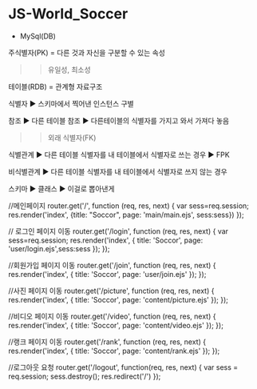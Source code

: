 # JS-World_Soccer

+ MySql(DB)

주식별자(PK) = 다른 것과 자신을 구분할 수 있는 속성

>> 유일성, 최소성


테이블(RDB) = 관계형 자료구조

식별자 ▶ 스키마에서 찍어낸 인스턴스 구별

참조 ▶ 다른 테이블 참조 ▶ 다른테이블의 식별자를 가지고 와서 가져다 놓음

>> 외래 식별자(FK)

식별관계 ▶ 다른 테이블 식별자를 내 테이블에서 식별자로 쓰는 경우 ▶ FPK

비식별관계 ▶ 다른 테이블 식별자를 내 테이블에서 식별자로 쓰지 않는 경우


스키마 ▶ 클래스 ▶ 이걸로 뽑아낸게 


//메인페이지
router.get('/', function (req, res, next) {
  var sess=req.session;
  res.render('index', {title: "Soccor", page: 'main/main.ejs', sess:sess})
});


// 로그인 페이지 이동
router.get('/login', function (req, res, next) {
  var sess=req.session;
  res.render('index', { title: 'Soccor', page: 'user/login.ejs',sess:sess });
});


//회원가입 페이지 이동
router.get('/join', function (req, res, next) {
  res.render('index', { title: 'Soccor', page: 'user/join.ejs' });
});


//사진 페이지 이동
router.get('/picture', function (req, res, next) {
  res.render('index', { title: 'Soccor', page: 'content/picture.ejs' });
});


//비디오 페이지 이동
router.get('/video', function (req, res, next) {
  res.render('index', { title: 'Soccor', page: 'content/video.ejs' });
});


//랭크 페이지 이동
router.get('/rank', function (req, res, next) {
  res.render('index', { title: 'Soccor', page: 'content/rank.ejs' });
});
 
 
//로그아웃 요청
router.get('/logout', function(req, res, next) {
  var sess = req.session;
  sess.destroy();
  res.redirect('/')
});

